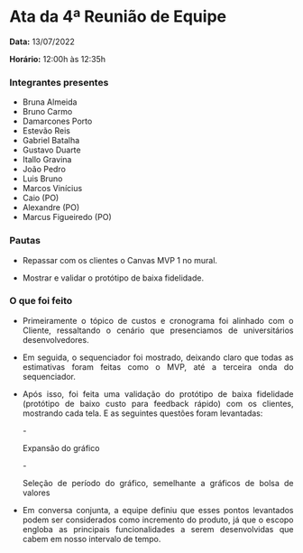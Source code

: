 # Ata da 4ª Reunião de Equipe
 
<p align="justify"><b>Data:</b> 13/07/2022</p>
<p align="justify"><b>Horário:</b> 12:00h às 12:35h</p>
 
### Integrantes presentes
- Bruna Almeida
- Bruno Carmo
- Damarcones Porto
- Estevão Reis
- Gabriel Batalha
- Gustavo Duarte
- Itallo Gravina
- João Pedro
- Luis Bruno
- Marcos Vinícius
- Caio (PO)
- Alexandre (PO)
- Marcus Figueiredo (PO)
 
### Pautas
- <p align="justify">Repassar com os clientes o Canvas MVP 1 no mural.</p>
- <p align="justify">Mostrar e validar o protótipo de baixa fidelidade.</p>
 
### O que foi feito
- <p align="justify">Primeiramente o tópico de custos e cronograma foi alinhado com o Cliente, ressaltando o cenário que presenciamos de universitários desenvolvedores. </p>
- <p align="justify">Em seguida, o sequenciador foi mostrado, deixando claro que todas as estimativas foram feitas como o MVP, até a terceira onda do sequenciador. </p>
- <p align="justify">Após isso, foi feita uma validação do protótipo de baixa fidelidade (protótipo de baixo custo para feedback rápido) com os clientes, mostrando cada tela. E as seguintes questões foram levantadas: </p>
      - <p align="justify">Expansão do gráfico</p>
      - <p align="justify">Seleção de período do gráfico, semelhante a gráficos de bolsa de valores</p>

- <p align="justify">Em conversa conjunta, a equipe definiu que esses pontos levantados podem ser considerados como incremento do produto, já que o escopo engloba as principais funcionalidades a serem desenvolvidas que cabem em nosso intervalo de tempo.</p>
 

